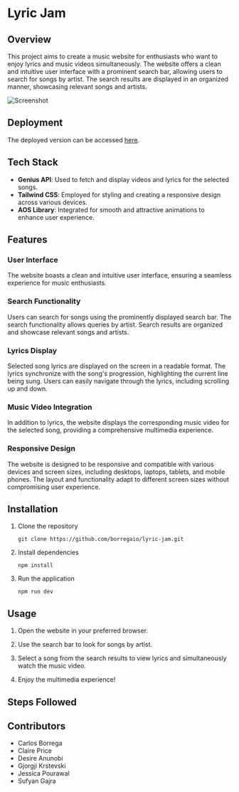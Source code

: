 # Lyric Jam

## Overview

This project aims to create a music website for enthusiasts who want to enjoy lyrics and music videos simultaneously. The website offers a clean and intuitive user interface with a prominent search bar, allowing users to search for songs by artist. The search results are displayed in an organized manner, showcasing relevant songs and artists.

![Screenshot](./assets/images/screenshot.png)

## Deployment

The deployed version can be accessed [here]().

## Tech Stack

- **Genius API**: Used to fetch and display videos and lyrics for the selected songs.
- **Tailwind CSS**: Employed for styling and creating a responsive design across various devices.
- **AOS Library**: Integrated for smooth and attractive animations to enhance user experience.

## Features

### User Interface

The website boasts a clean and intuitive user interface, ensuring a seamless experience for music enthusiasts.

### Search Functionality

Users can search for songs using the prominently displayed search bar. The search functionality allows queries by artist. Search results are organized and showcase relevant songs and artists.

### Lyrics Display

Selected song lyrics are displayed on the screen in a readable format. The lyrics synchronize with the song's progression, highlighting the current line being sung. Users can easily navigate through the lyrics, including scrolling up and down.

### Music Video Integration

In addition to lyrics, the website displays the corresponding music video for the selected song, providing a comprehensive multimedia experience.

### Responsive Design

The website is designed to be responsive and compatible with various devices and screen sizes, including desktops, laptops, tablets, and mobile phones. The layout and functionality adapt to different screen sizes without compromising user experience.

## Installation

1. Clone the repository
   ```console
   git clone https://github.com/borregaio/lyric-jam.git
   ```
2. Install dependencies
    ```console
    npm install
    ```
3. Run the application
    ```console
    npm run dev
    ```

## Usage

1. Open the website in your preferred browser.

2. Use the search bar to look for songs by artist.

3. Select a song from the search results to view lyrics and simultaneously watch the music video.

4. Enjoy the multimedia experience!

## Steps Followed


## Contributors

- Carlos Borrega
- Claire Price
- Desire Anunobi
- Gjorgji Krstevski
- Jessica Pourawal
- Sufyan Gajra